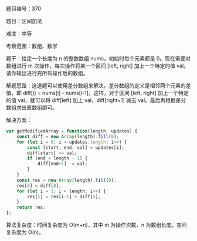 题目编号：370

题目：区间加法

难度：中等

考察范围：数组、数学

题干：给定一个长度为 n 的整数数组 nums，初始时每个元素都是 0。现在需要对数组进行 m 次操作，每次操作将某一个区间 [left, right] 加上一个特定的值 val。请你输出进行完所有操作后的数组。

解题思路：这道题可以使用差分数组来解决。差分数组的定义是相邻两个元素的差值，即 diff[i] = nums[i] - nums[i-1]。这样，对于区间 [left, right] 加上一个特定的值 val，就可以将 diff[left] 加上 val，diff[right+1] 减去 val。最后再根据差分数组求出原数组即可。

解决方案：

```javascript
var getModifiedArray = function(length, updates) {
    const diff = new Array(length).fill(0);
    for (let i = 0; i < updates.length; i++) {
        const [start, end, val] = updates[i];
        diff[start] += val;
        if (end < length - 1) {
            diff[end+1] -= val;
        }
    }
    const res = new Array(length).fill(0);
    res[0] = diff[0];
    for (let i = 1; i < length; i++) {
        res[i] = res[i-1] + diff[i];
    }
    return res;
};
```

算法复杂度：时间复杂度为 O(m+n)，其中 m 为操作次数，n 为数组长度。空间复杂度为 O(n)。